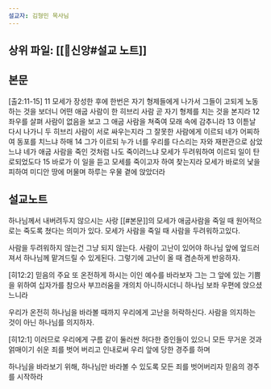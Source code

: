 ```yaml
---
설교자: 김형민 목사님
---
```

## 상위 파일: [[🧭신앙#설교 노트]]

## 본문
[출2:11-15]
11 모세가 장성한 후에 한번은 자기 형제들에게 나가서 그들이 고되게 노동하는 것을 보더니 어떤 애굽 사람이 한 히브리 사람 곧 자기 형제를 치는 것을 본지라
12 좌우를 살펴 사람이 없음을 보고 그 애굽 사람을 쳐죽여 모래 속에 감추니라
13 이튿날 다시 나가니 두 히브리 사람이 서로 싸우는지라 그 잘못한 사람에게 이르되 네가 어찌하여 동포를 치느냐 하매
14 그가 이르되 누가 너를 우리를 다스리는 자와 재판관으로 삼았느냐 네가 애굽 사람을 죽인 것처럼 나도 죽이려느냐 모세가 두려워하여 이르되 일이 탄로되었도다
15 바로가 이 일을 듣고 모세를 죽이고자 하여 찾는지라 모세가 바로의 낯을 피하여 미디안 땅에 머물며 하루는 우물 곁에 앉았더라

## 설교노트
하나님께서 내버려두지 않으시는 사랑
[[#본문]]의 모세가 애굽사람을 죽일 때 원어적으로는 죽도록 쳤다는 의미가 있다.
모세가 사람을 죽일 때 사람을 두려워하고있다.

사람을 두려워하지 않는건 그냥 되지 않는다.
사람이 고난이 있어야 하나님 앞에 엎드러져서 하나님께 맡겨드릴 수 있게된다.
그렇기에 고난이 올 때 겸손하게 반응하자.

[히12:2] 믿음의 주요 또 온전하게 하시는 이인 예수를 바라보자 그는 그 앞에 있는 기쁨을 위하여 십자가를 참으사 부끄러움을 개의치 아니하시더니 하나님 보좌 우편에 앉으셨느니라

우리가 온전히 하나님을 바라볼 때까지 우리에게 고난을 허락하신다.
사람을 의지하는 것이 아닌 하나님를 의지하자.

[히12:1] 이러므로 우리에게 구름 같이 둘러싼 허다한 증인들이 있으니 모든 무거운 것과 얽매이기 쉬운 죄를 벗어 버리고 인내로써 우리 앞에 당한 경주를 하며

하나님을 바라보기 위해, 하나님만 바라볼 수 있도록 모든 죄를 벗어버리자
믿음의 경주를 시작하라